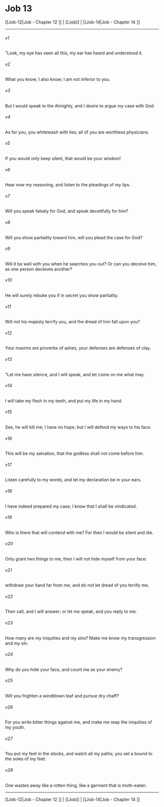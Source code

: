 # Job 13

[[Job-12|Job - Chapter 12 ]] | [[Job]] | [[Job-14|Job - Chapter 14 ]]
***

###### v1
"Look, my eye has seen all this, my ear has heard and understood it.
###### v2
What you know, I also know; I am not inferior to you.
###### v3
But I would speak to the Almighty, and I desire to argue my case with God.
###### v4
As for you, you whitewash with lies; all of you are worthless physicians.
###### v5
If you would only keep silent, that would be your wisdom!
###### v6
Hear now my reasoning, and listen to the pleadings of my lips.
###### v7
Will you speak falsely for God, and speak deceitfully for him?
###### v8
Will you show partiality toward him, will you plead the case for God?
###### v9
Will it be well with you when he searches you out? Or can you deceive him, as one person deceives another?
###### v10
He will surely rebuke you if in secret you show partiality.
###### v11
Will not his majesty terrify you, and the dread of him fall upon you?
###### v12
Your maxims are proverbs of ashes, your defenses are defenses of clay.
###### v13
"Let me have silence, and I will speak, and let come on me what may.
###### v14
I will take my flesh in my teeth, and put my life in my hand.
###### v15
See, he will kill me; I have no hope; but I will defend my ways to his face.
###### v16
This will be my salvation, that the godless shall not come before him.
###### v17
Listen carefully to my words, and let my declaration be in your ears.
###### v18
I have indeed prepared my case; I know that I shall be vindicated.
###### v19
Who is there that will contend with me? For then I would be silent and die.
###### v20
Only grant two things to me, then I will not hide myself from your face:
###### v21
withdraw your hand far from me, and do not let dread of you terrify me.
###### v22
Then call, and I will answer; or let me speak, and you reply to me.
###### v23
How many are my iniquities and my sins? Make me know my transgression and my sin.
###### v24
Why do you hide your face, and count me as your enemy?
###### v25
Will you frighten a windblown leaf and pursue dry chaff?
###### v26
For you write bitter things against me, and make me reap the iniquities of my youth.
###### v27
You put my feet in the stocks, and watch all my paths; you set a bound to the soles of my feet.
###### v28
One wastes away like a rotten thing, like a garment that is moth-eaten.

***

[[Job-12|Job - Chapter 12 ]] | [[Job]] | [[Job-14|Job - Chapter 14 ]]
